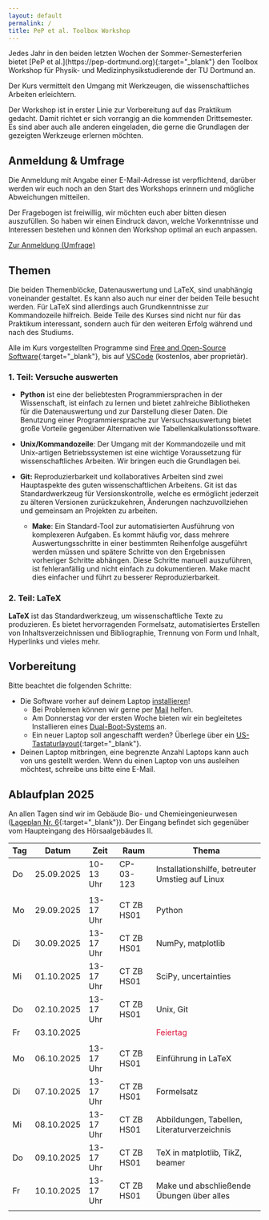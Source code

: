 ```yaml
---
layout: default
permalink: /
title: PeP et al. Toolbox Workshop
---
```


<p class="lead" markdown="1">
Jedes Jahr in den beiden letzten Wochen der Sommer-Semesterferien bietet
[PeP et al.](https://pep-dortmund.org){:target="_blank"} den Toolbox Workshop für Physik-
und Medizinphysikstudierende der TU Dortmund an. </p>

Der Kurs vermittelt den Umgang mit Werkzeugen, die wissenschaftliches Arbeiten erleichtern.

Der Workshop ist in erster Linie zur Vorbereitung auf das Praktikum gedacht.
Damit richtet er sich vorrangig an die kommenden Drittsemester.
Es sind aber auch alle anderen eingeladen, die gerne die Grundlagen der gezeigten Werkzeuge erlernen möchten.


## Anmeldung & Umfrage

Die Anmeldung mit Angabe einer E-Mail-Adresse ist verpflichtend,
darüber werden wir euch noch an den Start des Workshops erinnern
und mögliche Abweichungen mitteilen.

Der Fragebogen ist freiwillig, wir möchten euch aber bitten diesen auszufüllen.
So haben wir einen Eindruck davon, welche Vorkenntnisse und Interessen bestehen
und können den Workshop optimal an euch anpassen.

<!--
Zur Zeit ist die Umfrage noch nicht freigeschaltet.
-->

<div class="text-center mb-3">
<a target="_blank" role="button" class="btn btn-primary" href="https://registration.pep-dortmund.org/events/toolbox25/registration/">Zur Anmeldung (Umfrage)</a>
</div>

## Themen

Die beiden Themenblöcke, Datenauswertung und LaTeX, sind unabhängig voneinander gestaltet.
Es kann also auch nur einer der beiden Teile besucht werden.
Für LaTeX sind allerdings auch Grundkenntnisse zur Kommandozeile hilfreich.
Beide Teile des Kurses sind nicht nur für das Praktikum interessant,
sondern auch für den weiteren Erfolg während und nach des Studiums.

Alle im Kurs vorgestellten Programme sind [Free and Open-Source Software](https://en.wikipedia.org/wiki/Free_and_open-source_software){:target="_blank"},
bis auf [VSCode](/install/windows_10/#VSCode) (kostenlos, aber proprietär).


### 1. Teil: Versuche auswerten

* **Python** ist eine der beliebtesten Programmiersprachen in der Wissenschaft,
  ist einfach zu lernen und bietet zahlreiche Bibliotheken für die Datenauswertung
  und zur Darstellung dieser Daten.
  Die Benutzung einer Programmiersprache zur Versuchsauswertung bietet große Vorteile
  gegenüber Alternativen wie Tabellenkalkulationssoftware.

* **Unix/Kommandozeile**: Der Umgang mit der Kommandozeile und mit Unix-artigen
  Betriebssystemen ist eine wichtige Voraussetzung für wissenschaftliches Arbeiten.
  Wir bringen euch die Grundlagen bei.

* **Git:** Reproduzierbarkeit und kollaboratives Arbeiten sind zwei Hauptaspekte
  des guten wissenschaftlichen Arbeitens.
  Git ist das Standardwerkzeug für Versionskontrolle,
  welche es ermöglicht jederzeit zu älteren Versionen zurückzukehren,
  Änderungen nachzuvollziehen und gemeinsam an Projekten zu arbeiten.

  * **Make**: Ein Standard-Tool zur automatisierten Ausführung von komplexeren Aufgaben.
  Es kommt häufig vor, dass mehrere Auswertungsschritte in einer bestimmten Reihenfolge
  ausgeführt werden müssen und spätere Schritte von den Ergebnissen vorheriger Schritte abhängen.
  Diese Schritte manuell auszuführen, ist fehleranfällig und nicht einfach zu dokumentieren.
  Make macht dies einfacher und führt zu besserer Reproduzierbarkeit.

### 2. Teil: LaTeX

**LaTeX** ist das Standardwerkzeug, um wissenschaftliche Texte zu produzieren.
  Es bietet hervorragenden Formelsatz, automatisiertes Erstellen von Inhaltsverzeichnissen
  und Bibliographie, Trennung von Form und Inhalt, Hyperlinks und vieles mehr.


## Vorbereitung

Bitte beachtet die folgenden Schritte:

- Die Software vorher auf deinem Laptop [installieren](/install/install/)!
  - Bei Problemen können wir gerne per [Mail](/problem/) helfen.
  - Am Donnerstag vor der ersten Woche bieten wir ein begleitetes Installieren eines [Dual-Boot-Systems](/install/dualboot/) an.
  - Ein neuer Laptop soll angeschafft werden? Überlege über ein [US-Tastaturlayout](https://endler.dev/2018/keyboard/){:target="_blank"}.
- Deinen Laptop mitbringen, eine begrenzte Anzahl Laptops kann auch von uns gestellt werden. Wenn du einen Laptop von uns ausleihen möchtest, schreibe uns bitte eine E-Mail.

## Ablaufplan 2025

<!-- Es steht noch kein Hörsaal fest. (**t**o **b**e **d**etermined) -->
An allen Tagen sind wir im Gebäude Bio- und Chemieingenieurwesen ([Lageplan Nr. 6](https://www.tu-dortmund.de/storages/tu_website/Referat_1/News/2019/2019_10_Oktober/191010_TU_Lageplan_A4_WEB_2019.pdf){:target="_blank"}).
Der Eingang befindet sich gegenüber vom Haupteingang des Hörsaalgebäudes II.

<table class="table table-hover">
<thead>
  <tr>
  <th>Tag</th>
  <th>Datum</th>
  <th>Zeit</th>
  <th>Raum</th>
  <th>Thema</th>
  </tr>
</thead>
<tbody>
  <tr>
  <td>Do</td>
  <td>25.09.2025</td>
  <td>10-13 Uhr</td>
  <td>CP-03-123</td>
  <td>Installationshilfe, betreuter Umstieg auf Linux
   </td>
  </tr>
  <tr>
  <td colspan="5"></td>
  </tr>
  <tr>
  <td>Mo</td>
  <td>29.09.2025</td>
  <td>13-17 Uhr</td>
  <td>CT ZB HS01</td>
  <td>Python</td>
  </tr>
  <tr>
  <td>Di</td>
  <td>30.09.2025</td>
  <td>13-17 Uhr</td>
  <td>CT ZB HS01</td>
  <td>NumPy, matplotlib</td>
  </tr>
  <tr>
  <td>Mi</td>
  <td>01.10.2025</td>
  <td>13-17 Uhr</td>
  <td>CT ZB HS01</td>
  <td>SciPy, uncertainties</td>
  </tr>
  <tr>
  <td>Do</td>
  <td>02.10.2025</td>
  <td>13-17 Uhr</td>
  <td>CT ZB HS01</td>
  <td>Unix, Git</td>
  </tr>
  <tr>
  <td>Fr</td>
  <td>03.10.2025</td>
  <td></td>
  <td></td>
  <td><span style="color:crimson"> Feiertag </span></td>
  </tr>
  <tr>
  <td colspan="5"></td>
  </tr>
  <tr>
  <td>Mo</td>
  <td>06.10.2025</td>
  <td>13-17 Uhr</td>
  <td>CT ZB HS01</td>
  <td>Einführung in LaTeX</td>
  </tr>
  <tr>
  <td>Di</td>
  <td>07.10.2025</td>
  <td>13-17 Uhr</td>
  <td>CT ZB HS01</td>
  <td>Formelsatz</td>
  </tr>
  <tr>
  <td>Mi</td>
  <td>08.10.2025</td>
  <td>13-17 Uhr</td>
  <td>CT ZB HS01</td>
  <td>Abbildungen, Tabellen, Literaturverzeichnis</td>
  </tr>
  <tr>
  <td>Do</td>
  <td>09.10.2025</td>
  <td>13-17 Uhr</td>
  <td>CT ZB HS01</td>
  <td>TeX in matplotlib, TikZ, beamer</td>
  </tr>
  <tr>
  <td>Fr</td>
  <td>10.10.2025</td>
  <td>13-17 Uhr</td>
  <td>CT ZB HS01</td>
  <td>Make und abschließende Übungen über alles</td>
  </tr>
  <tr>
  <td colspan="5"></td>
  </tr>
</tbody>
</table>
